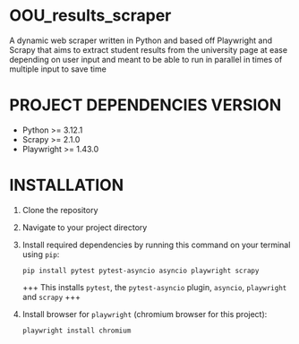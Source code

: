 # OOU_results_scraper
A dynamic web scraper written in Python and based off Playwright and Scrapy that aims to extract student results from the university page at ease depending on user input and meant to be able to run in parallel in times of multiple input to save time 


# PROJECT DEPENDENCIES VERSION
* Python >= 3.12.1
* Scrapy >= 2.1.0
* Playwright >= 1.43.0


# INSTALLATION
1. Clone the repository

2. Navigate to your project directory
   
3. Install required dependencies by running this command on your terminal using ```pip```:

   ```
   pip install pytest pytest-asyncio asyncio playwright scrapy
   ```
   
   +++ This installs ```pytest```, the ```pytest-asyncio``` plugin, ```asyncio```, ```playwright``` and ```scrapy``` +++

5. Install browser for ```playwright``` (chromium browser for this project):

   ```
   playwright install chromium
   ```
